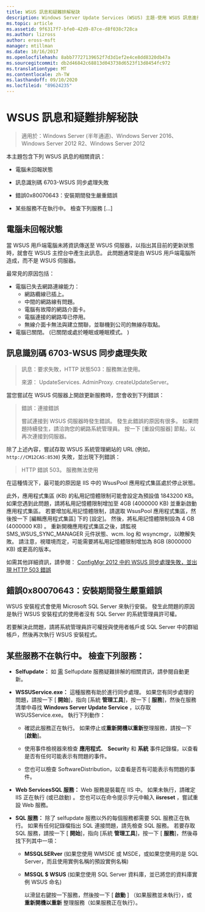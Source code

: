 ```yaml
---
title: WSUS 訊息和疑難排解秘訣
description: Windows Server Update Services (WSUS) 主題-使用 WSUS 訊息進行疑難排解
ms.topic: article
ms.assetid: 9f6317f7-bfe0-42d9-87ce-d8f038c728ca
ms.author: lizross
author: eross-msft
manager: mtillman
ms.date: 10/16/2017
ms.openlocfilehash: 8abb77727139652f7d3d1ef2e4ce8dd8320db47a
ms.sourcegitcommit: db2d46842c68813d043738d6523f13d8454fc972
ms.translationtype: MT
ms.contentlocale: zh-TW
ms.lasthandoff: 09/10/2020
ms.locfileid: "89624235"
---
```

# <a name="wsus-messages-and-troubleshooting-tips"></a>WSUS 訊息和疑難排解秘訣

>適用於：Windows Server (半年通道)、Windows Server 2016、Windows Server 2012 R2、Windows Server 2012

本主題包含下列 WSUS 訊息的相關資訊：

-   電腦未回報狀態

-   訊息識別碼 6703-WSUS 同步處理失敗

-   錯誤0x80070643：安裝期間發生嚴重錯誤

-   某些服務不在執行中。 檢查下列服務 [...]

## <a name="computer-has-not-reported-status"></a>電腦未回報狀態
當 WSUS 用戶端電腦未將資訊傳送至 WSUS 伺服器，以指出其目前的更新狀態時，就會在 WSUS 主控台中產生此訊息。 此問題通常是由 WSUS 用戶端電腦所造成，而不是 WSUS 伺服器。

最常見的原因包括：

-   電腦已失去網路連線能力：
    -   網路纜線已插上。
    -   中間的網路線有問題。
    -   電腦有故障的網路介面卡。
    -   電腦連接的網路埠已停用。
    -   無線介面卡無法與建立關聯，並聯機到公司的無線存取點。
-   電腦已關閉。  (已關閉或處於睡眠或睡眠模式。 ) 

## <a name="message-id-6703---wsus-synchronization-failed"></a>訊息識別碼 6703-WSUS 同步處理失敗
> 訊息：要求失敗，HTTP 狀態503：服務無法使用。
>
> 來源： UpdateServices. AdminProxy. createUpdateServer。

當您嘗試在 WSUS 伺服器上開啟更新服務時，您會收到下列錯誤：

> 錯誤：連接錯誤
>
> 嘗試連接到 WSUS 伺服器時發生錯誤。 發生此錯誤的原因有很多。 如果問題持續發生，請洽詢您的網路系統管理員。 按一下 [重設伺服器] 節點，以再次連接到伺服器。

除了上述內容，嘗試存取 WSUS 系統管理網站的 URL (例如， `http://CM12CAS:8530`) 失敗，並出現下列錯誤：

> HTTP 錯誤 503。 服務無法使用

在這種情況下，最可能的原因是 IIS 中的 WsusPool 應用程式集區處於停止狀態。

此外，應用程式集區 (KB) 的私用記憶體限制可能會設定為預設值 1843200 KB。 如果您遇到此問題，請將私用記憶體限制增加至 4GB (4000000 KB) 並重新啟動應用程式集區。 若要增加私用記憶體限制，請選取 WsusPool 應用程式集區，然後按一下 [編輯應用程式集區] 下的 [設定]。 然後，將私用記憶體限制設為 4 GB (4000000 KB) 。 重新開機應用程式集區之後，請監視 SMS_WSUS_SYNC_MANAGER 元件狀態、wcm. log 和 wsyncmgr，以瞭解失敗。 請注意，視環境而定，可能需要將私用記憶體限制增加為 8GB (8000000 KB) 或更高的版本。

如需其他詳細資訊，請參閱： [ConfigMgr 2012 中的 WSUS 同步處理失敗，並出現 HTTP 503 錯誤](https://blogs.technet.com/b/sus/archive/2015/03/23/configmgr-2012-support-tip-wsus-sync-fails-with-http-503-errors.aspx)

## <a name="error-0x80070643-fatal-error-during-installation"></a>錯誤0x80070643：安裝期間發生嚴重錯誤
WSUS 安裝程式會使用 Microsoft SQL Server 來執行安裝。 發生此問題的原因是執行 WSUS 安裝程式的使用者沒有 SQL Server 的系統管理員許可權。

若要解決此問題，請將系統管理員許可權授與使用者帳戶或 SQL Server 中的群組帳戶，然後再次執行 WSUS 安裝程式。

## <a name="some-services-are-not-running-check-the-following-services"></a>某些服務不在執行中。 檢查下列服務：

- **Selfupdate：** 如 [需](/previous-versions/windows/it-pro/windows-server-2008-R2-and-2008/cc708554(v=ws.10)) Selfupdate 服務疑難排解的相關資訊，請參閱自動更新。

- **WSSUService.exe：** 這種服務有助於進行同步處理。 如果您有同步處理的問題，請按一下 [ **開始**]，指向 [系統 **管理工具**]，按一下 [ **服務**]，然後在服務清單中尋找 **Windows Server Update Service** ，以存取 WSUSService.exe。 執行下列動作：

    -   確認此服務正在執行。 如果停止或**重新開機以重新**整理服務，請按一下 [**啟動**]。

    -   使用事件檢視器來檢查 **應用程式**、 **Securit**y 和 **系統** 事件記錄檔，以查看是否有任何可能表示有問題的事件。

    -   您也可以檢查 SoftwareDistribution，以查看是否有可能表示有問題的事件。

- **Web ServicesSQL 服務：** Web 服務是裝載在 IIS 中。 如果未執行，請確定 IIS 正在執行 (或已啟動) 。 您也可以在命令提示字元中輸入 **iisreset** ，嘗試重設 Web 服務。

- **SQL 服務：** 除了 selfupdate 服務以外的每個服務都需要 SQL 服務正在執行。 如果有任何記錄檔指出 SQL 連接問題，請先檢查 SQL 服務。 若要存取 SQL 服務，請按一下 [ **開始**]，指向 [系統 **管理工具**]，按一下 [ **服務**]，然後尋找下列其中一項：

  - **MSSQLSERver** (如果您使用 WMSDE 或 MSDE，或如果您使用的是 SQL Server，而且使用實例名稱的預設實例名稱) 

  - **MSSQL $ WSUS** (如果您使用 SQL Server 資料庫，並已將您的資料庫實例 WSUS 命名) 

    以滑鼠右鍵按一下服務，然後按一下 [ **啟動** ] （如果服務並未執行），或 **重新開機以重新** 整理服務（如果服務正在執行）。